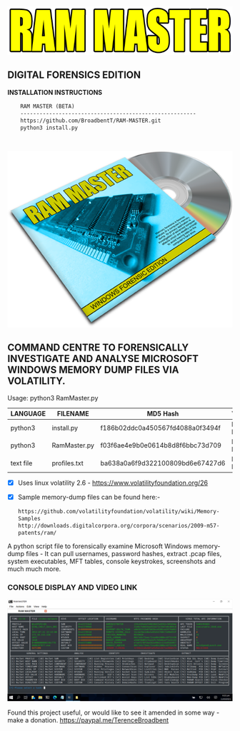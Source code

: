 <p align="center">
  <img src="https://github.com/BroadbentT/RAM-MASTER/blob/master/picture1.png">
</p>

## DIGITAL FORENSICS EDITION

**INSTALLATION INSTRUCTIONS**

        RAM MASTER (BETA)
        -------------------------------------------------------
        https://github.com/BroadbentT/RAM-MASTER.git 
        python3 install.py
<br>

<p align="center">
  <img src="https://github.com/BroadbentT/RAM-MASTER/blob/master/picture2.png"> 
</p>

## COMMAND CENTRE TO FORENSICALLY INVESTIGATE AND ANALYSE MICROSOFT WINDOWS MEMORY DUMP FILES VIA VOLATILITY.

Usage: python3 RamMaster.py

| LANGUAGE  | FILENAME         | MD5 Hash                         | VERSION           |
|------     |------            | -------                          | ------            |
| python3   | install.py       | f186b02ddc0a450567fd4088a0f3494f | Digital Forensics |
| python3   | RamMaster.py     | f03f6ae4e9b0e0614b8d8f6bbc73d709 | Digital Forensics |
| text file | profiles.txt     | ba638a0a6f9d322100809bd6e67427d6 | Digital Forensics |

- [x] Uses linux volatility 2.6 - https://www.volatilityfoundation.org/26
- [x] Sample memory-dump files can be found here:-</br>

      https://github.com/volatilityfoundation/volatility/wiki/Memory-Samples
      http://downloads.digitalcorpora.org/corpora/scenarios/2009-m57-patents/ram/

A python script file to forensically examine Microsoft Windows memory-dump files - It can pull usernames, password hashes, extract .pcap files, system executables, MFT tables, console keystrokes, screenshots and much much more.

### CONSOLE DISPLAY AND VIDEO LINK
[![RamMater](https://github.com/BroadbentT/RAM-MASTER/blob/master/picture3.png)](https://youtu.be/qu3LE98fbzY "RamMaster")

Found this project useful, or would like to see it amended in some way - make a donation.
https://paypal.me/TerenceBroadbent
